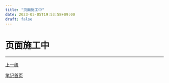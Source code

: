 ```yaml
---
title: "页面施工中"
date: 2023-05-05T19:53:58+09:00
draft: false
---
```


# 页面施工中

---

[上一级](../..)

[笔记首页](/)